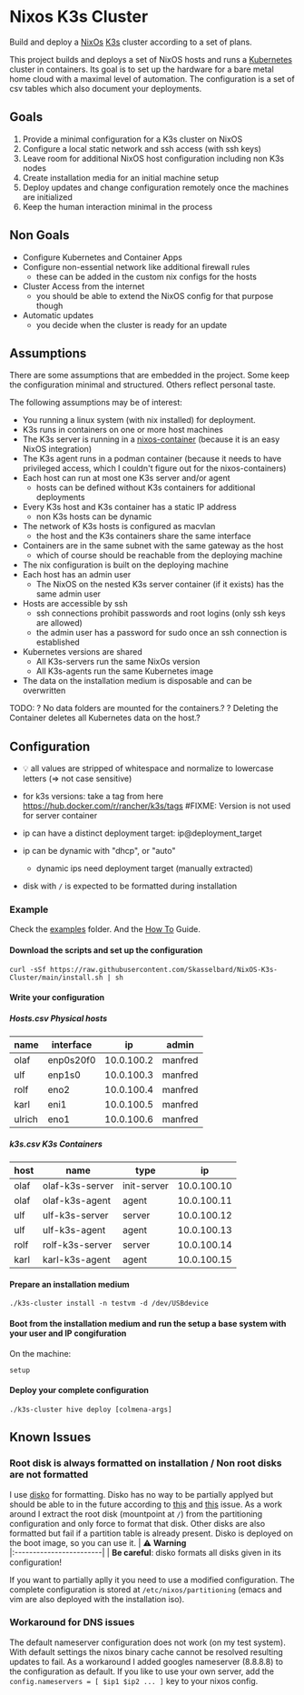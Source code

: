 # Nixos K3s Cluster

Build and deploy a [NixOs](https://nixos.org/) [K3s](https://k3s.io/) cluster according to a set of plans.

This project builds and deploys a set of NixOS hosts and runs a [Kubernetes](https://kubernetes.io/) cluster in containers.
Its goal is to set up the hardware for a bare metal home cloud with a maximal level of automation.
The configuration is a set of csv tables which also document your deployments.

## Goals

1. Provide a minimal configuration for a K3s cluster on NixOS
2. Configure a local static network and ssh access (with ssh keys)
3. Leave room for additional NixOS host configuration including non K3s nodes
4. Create installation media for an initial machine setup
5. Deploy updates and change configuration remotely once the machines are initialized
6. Keep the human interaction minimal in the process

## Non Goals

- Configure Kubernetes and Container Apps
- Configure non-essential network like additional firewall rules
  - these can be added in the custom nix configs for the hosts
- Cluster Access from the internet
  - you should be able to extend the NixOS config for that purpose though
- Automatic updates
  - you decide when the cluster is ready for an update

## Assumptions

There are some assumptions that are embedded in the project.
Some keep the configuration minimal and structured.
Others reflect personal taste.

The following assumptions may be of interest:

- You running a linux system (with nix installed) for deployment.
- K3s runs in containers on one or more host machines
- The K3s server is running in a [nixos-container](https://nixos.wiki/wiki/NixOS_Containers) (because it is an easy NixOS integration)
- The K3s agent runs in a podman container (because it needs to have privileged access, which I couldn't figure out for the nixos-containers)
- Each host can run at most one K3s server and/or agent
  - hosts can be defined without K3s containers for additional deployments
- Every K3s host and K3s container has a static IP address
  - non K3s hosts can be dynamic
- The network of K3s hosts is configured as macvlan
  - the host and the K3s containers share the same interface
- Containers are in the same subnet with the same gateway as the host
  - which of course should be reachable from the deploying machine
- The nix configuration is built on the deploying machine
- Each host has an admin user
  - The NixOS on the nested K3s server container (if it exists) has the same admin user
- Hosts are accessible by ssh
  - ssh connections prohibit passwords and root logins (only ssh keys are allowed)
  - the admin user has a password for sudo once an ssh connection is established
- Kubernetes versions are shared
  - All K3s-servers run the same NixOs version
  - All K3s-agents run the same Kubernetes image
- The data on the installation medium is disposable and can be overwritten

TODO:
? No data folders are mounted for the containers.?
? Deleting the Container deletes all Kubernetes data on the host.?

## Configuration

- :bulb: all values are stripped of whitespace and normalize to lowercase letters (=> not case sensitive)

- for k3s versions: take a tag from here https://hub.docker.com/r/rancher/k3s/tags #FIXME: Version is not used for server container

- ip can have a distinct deployment target: ip@deployment_target
- ip can be dynamic with "dhcp", or "auto"
  - dynamic ips need deployment target (manually extracted)

- disk with `/` is expected to be formatted during installation
### Example
Check the [examples](/exampls/plans) folder.
And the [How To](doc/HowTo.md) Guide.

#### Download the scripts and set up the configuration

```shell
curl -sSf https://raw.githubusercontent.com/Skasselbard/NixOS-K3s-Cluster/main/install.sh | sh
```

#### Write your configuration

##### Hosts.csv Physical hosts
name| interface| ip| admin
|-|-|-|-|
olaf| enp0s20f0| 10.0.100.2| manfred
ulf| enp1s0| 10.0.100.3| manfred
rolf| eno2| 10.0.100.4| manfred
karl| eni1| 10.0.100.5| manfred
ulrich| eno1| 10.0.100.6| manfred

##### k3s.csv K3s Containers
host| name| type| ip
|-|-|-|-|
olaf| olaf-k3s-server| init-server| 10.0.100.10
olaf| olaf-k3s-agent| agent| 10.0.100.11
ulf| ulf-k3s-server| server| 10.0.100.12
ulf| ulf-k3s-agent| agent| 10.0.100.13
rolf| rolf-k3s-server| server| 10.0.100.14
karl| karl-k3s-agent| agent| 10.0.100.15

#### Prepare an installation medium

```shell
./k3s-cluster install -n testvm -d /dev/USBdevice
```

#### Boot from the installation medium and run the setup a base system with your user and IP congifuration

On the machine:
```shell
setup
```

#### Deploy your complete configuration

```shell
./k3s-cluster hive deploy [colmena-args]
```

## Known Issues

### Root disk is always formatted on installation / Non root disks are not formatted

I use [disko](https://github.com/nix-community/disko) for formatting.
Disko has no way to be partially applyed but should be able to in the future according to 
[this](https://github.com/nix-community/disko/issues/264) and [this](https://github.com/nix-community/disko/issues/295) issue.
As a work around I extract the root disk (mountpoint at `/`) from the partitioning configuration and only force to format that disk.
Other disks are also formatted but fail if a partition table is already present.
Disko is deployed on the boot image, so you can use it.
| :warning: **Warning**   
|:------------------------|
| **Be careful**: disko formats all disks given in its configuration!

If you want to partially aplly it you need to use a modified configuration.
The complete configuration is stored at `/etc/nixos/partitioning` (emacs and vim are also deployed with the installation iso).


### Workaround for DNS issues

The default nameserver configuration does not work (on my test system).
With default settings the nixos binary cache cannot be resolved resulting updates to fail.
As a workaround I added googles nameserver (8.8.8.8) to the configuration as default.
If you like to use your own server, add the `config.nameservers = [ $ip1 $ip2 ... ]` key to your nixos config.

